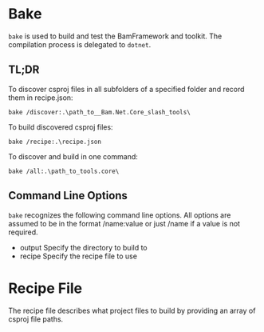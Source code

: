 ﻿# Bake

`bake` is used to build and test the BamFramework and toolkit.  The compilation process is delegated to `dotnet`.

## TL;DR
To discover csproj files in all subfolders of a specified folder and record them in recipe.json:

```
bake /discover:.\path_to__Bam.Net.Core_slash_tools\
```

To build discovered csproj files:

```
bake /recipe:.\recipe.json
```

To discover and build in one command:

```
bake /all:.\path_to_tools.core\
```

## Command Line Options

`bake` recognizes the following command line options.  All options are assumed to be in the format /name:value or just /name if a value is not required.

- output    Specify the directory to build to
- recipe    Specify the recipe file to use

# Recipe File

The recipe file describes what project files to build by providing an array of csproj file paths.